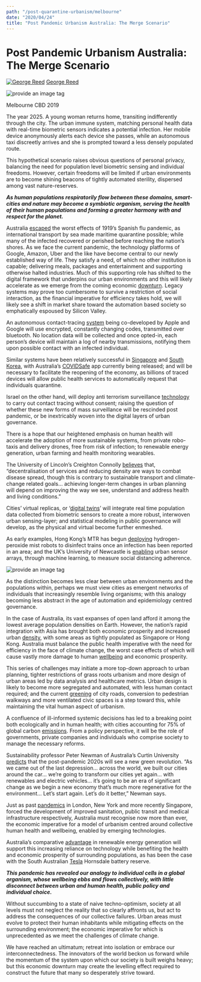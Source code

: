 ```yaml
---
path: "/post-quarantine-urbanism/melbourne"
date: "2020/04/24"
title: "Post Pandemic Urbanism Australia: The Merge Scenario"
---
```


Post Pandemic Urbanism Australia: The Merge Scenario
====================================================

[![George Reed](https://miro.medium.com/fit/c/96/96/2*BJq6OcewVF193RmWgl2h6A.jpeg)](https://medium.com/@reedgeo100?source=post_page-----9b783e564e65----------------------)
[George Reed](https://medium.com/@reedgeo100?source=post_page-----9b783e564e65----------------------)

<img src="https://miro.medium.com/max/1400/1*yssEGFAPwgWEPFBSe-HlyA.jpeg" alt="provide an image tag"/>

Melbourne CBD 2019

The year 2025. A young woman returns home, transiting indifferently through the city. The urban immune system, matching personal health data with real-time biometric sensors indicates a potential infection. Her mobile device anonymously alerts each device she passes, while an autonomous taxi discreetly arrives and she is prompted toward a less densely populated route.

This hypothetical scenario raises obvious questions of personal privacy, balancing the need for population level biometric sensing and individual freedoms. However, certain freedoms will be limited if urban environments are to become shining beacons of tightly automated sterility, dispersed among vast nature-reserves.

**_As human populations respiratorily flow between these domains, smart-cities and nature may become a symbiotic organism, serving the health of their human populations and forming a greater harmony with and respect for the planet._**

Australia [escaped](https://www.nma.gov.au/defining-moments/resources/influenza-pandemic) the worst effects of 1919’s Spanish flu pandemic, as international transport by sea made maritime quarantine possible; while many of the infected recovered or perished before reaching the nation’s shores. As we face the current pandemic, the technology platforms of Google, Amazon, Uber and the like have become central to our newly established way of life. They satisfy a need, of which no other institution is capable; delivering meals, packages and entertainment and supporting otherwise halted industries. Much of this supporting role has shifted to the digital framework that underpins our urban environments and this will likely accelerate as we emerge from the coming economic [downturn](https://www.bloomberg.com/news/videos/2020-04-17/imf-warns-coronavirus-recession-could-be-worse-than-great-depression-video). Legacy systems may prove too cumbersome to survive a restriction of social interaction, as the financial imperative for efficiency takes hold, we will likely see a shift in market share toward the automation based society so emphatically espoused by Silicon Valley.

An autonomous contact-tracing [system](https://www.wired.com/story/apple-google-bluetooth-contact-tracing-covid-19/) being co-developed by Apple and Google will use encrypted, constantly changing codes, transmitted over bluetooth. No location data will be collected and once opted-in, each person’s device will maintain a log of nearby transmissions, notifying them upon possible contact with an infected individual.

Similar systems have been relatively successful in [Singapore](https://www.gov.sg/article/help-speed-up-contact-tracing-with-tracetogether) and [South Korea](https://edition.cnn.com/2020/02/28/tech/korea-coronavirus-tracking-apps/index.html), with Australia’s [COVIDSafe](https://www.health.gov.au/resources/apps-and-tools/covidsafe-app) app currently being released; and will be necessary to facilitate the reopening of the economy, as billions of traced devices will allow public health services to automatically request that individuals quarantine.

Israel on the other hand, will deploy anti terrorism surveillance [technology](https://www.reuters.com/article/us-health-coronavirus-israel/israel-to-use-anti-terror-tech-to-counter-coronavirus-invisible-enemy-idUSKBN21113V) to carry out contact tracing without consent; raising the question of whether these new forms of mass surveillance will be rescinded post pandemic, or be inextricably woven into the digital layers of urban governance.

There is a hope that our heightened emphasis on human health will accelerate the adoption of more sustainable systems, from private robo-taxis and delivery drones, free from risk of infection; to renewable energy generation, urban farming and health monitoring wearables.

The University of Lincoln’s Creighton Connolly [believes](https://www.eco-business.com/news/from-food-to-tech-coronavirus-to-spur-urban-planning-rethink/) that, “decentralisation of services and reducing density are ways to combat disease spread, though this is contrary to sustainable transport and climate-change related goals… achieving longer-term changes in urban planning will depend on improving the way we see, understand and address health and living conditions.”

Cities’ virtual replicas, or ‘[digital twins](http://www.resccue.eu/blog/digital-twins-cities-virtual-replica-urban-networks)’ will integrate real time population data collected from biometric sensors to create a more robust, interwoven urban sensing-layer; and statistical modeling in public governance will develop, as the physical and virtual become further enmeshed.

As early examples, Hong Kong’s MTR has begun [deploying](https://www.reuters.com/video/watch/idOVC6A3TY7) hydrogen-peroxide mist robots to disinfect trains once an infection has been reported in an area; and the UK’s University of Newcastle is [enabling](https://techxplore.com/news/2020-04-smart-city-technology-social-distancing.html) urban sensor arrays, through machine learning, to measure social distancing adherence.

<img src="https://miro.medium.com/max/1400/1*DrdwET_fMAjOF0K1Tz7OMw.png" alt="provide an image tag"/>

As the distinction becomes less clear between urban environments and the populations within, perhaps we must view cities as emergent networks of individuals that increasingly resemble living organisms; with this analogy becoming less abstract in the age of automation and epidemiology centred governance.

In the case of Australia, its vast expanses of open land afford it among the lowest average population densities on Earth. However, the nation’s rapid integration with Asia has brought both economic prosperity and increased urban [density](https://www.urban.com.au/news/census-2016-the-20-most-densely-populated-areas-of-melbourne), with some areas as tightly populated as Singapore or Hong Kong. Australia must balance the public health imperative with the need for efficiency in the face of climate change, the worst case effects of which will cause vastly more damage to human [wellbeing](https://www.who.int/news-room/fact-sheets/detail/climate-change-and-health) and economic prosperity.

This series of challenges may initiate a more top-down approach to urban planning, tighter restrictions of grass roots urbanism and more design of urban areas led by data analysis and healthcare metrics. Urban design is likely to become more segregated and automated, with less human contact required; and the current [greening](https://www.melbourne.vic.gov.au/community/greening-the-city/green-infrastructure/Pages/green-our-city-action-plan.aspx) of city roads, conversion to pedestrian walkways and more ventilated civic spaces is a step toward this, while maintaining the vital human aspect of urbanism.

A confluence of ill-informed systemic decisions has led to a breaking point both ecologically and in human health; with cities accounting for 75% of global carbon [emissions](https://www.unenvironment.org/explore-topics/resource-efficiency/what-we-do/cities/cities-and-climate-change). From a policy perspective, it will be the role of governments, private companies and individuals who comprise society to manage the necessary reforms.

Sustainability professor Peter Newman of Australia’s Curtin University [predicts](https://www.abc.net.au/news/2020-04-11/how-coronavirus-could-forever-change-our-cities-and-suburbs/12137122) that the post-pandemic 2020s will see a new green revolution. “As we came out of the last depression… across the world, we built our cities around the car… we’re going to transform our cities yet again… with renewables and electric vehicles… it’s going to be an era of significant change as we begin a new economy that’s much more regenerative for the environment… Let’s start again. Let’s do it better,” Newman says.

Just as past [pandemics](https://www.theguardian.com/world/2020/mar/26/life-after-coronavirus-pandemic-change-world) in London, New York and more recently Singapore, forced the development of improved sanitation, public transit and medical infrastructure respectively, Australia must recognise now more than ever, the economic imperative for a model of urbanism centred around collective human health and wellbeing, enabled by emerging technologies.

Australia’s comparative [advantage](https://www.theguardian.com/environment/2019/sep/19/australia-could-produce-200-of-energy-needs-from-renewables-by-2050-say-researchers) in renewable energy generation will support this increasing reliance on technology while benefiting the health and economic prosperity of surrounding populations, as has been the case with the South Australian [Tesla](https://www.solarquotes.com.au/blog/tesla-hornsdale-expansion-mb1298/) Hornsdale battery reserve.

**_This pandemic has revealed our analogy to individual cells in a global organism, whose wellbeing ebbs and flows collectively, with little disconnect between urban and human health, public policy and individual choice._**

Without succumbing to a state of naive techno-optimism, society at all levels must not neglect the reality that so clearly affronts us, but act to address the consequences of our collective failures. Urban areas must evolve to protect their human inhabitants while mitigating effects on the surrounding environment; the economic imperative for which is unprecedented as we meet the challenges of climate change.

We have reached an ultimatum; retreat into isolation or embrace our interconnectedness. The innovators of the world beckon us forward while the momentum of the system upon which our society is built weighs heavy; but this economic downturn may create the levelling effect required to construct the future that many so desperately strive toward.
